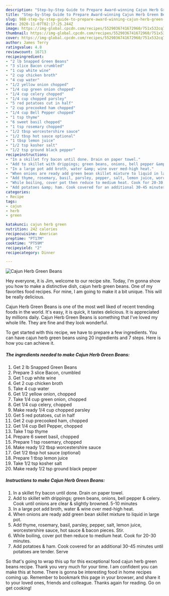 ```yaml
---
description: "Step-by-Step Guide to Prepare Award-winning Cajun Herb Green Beans"
title: "Step-by-Step Guide to Prepare Award-winning Cajun Herb Green Beans"
slug: 988-step-by-step-guide-to-prepare-award-winning-cajun-herb-green-beans
date: 2020-11-07T02:17:25.244Z
image: https://img-global.cpcdn.com/recipes/5529036741672960/751x532cq70/cajun-herb-green-beans-recipe-main-photo.jpg
thumbnail: https://img-global.cpcdn.com/recipes/5529036741672960/751x532cq70/cajun-herb-green-beans-recipe-main-photo.jpg
cover: https://img-global.cpcdn.com/recipes/5529036741672960/751x532cq70/cajun-herb-green-beans-recipe-main-photo.jpg
author: James Terry
ratingvalue: 4.8
reviewcount: 16713
recipeingredient:
- "2 lb Snapped Green Beans"
- "3 slice Bacon crumbled"
- "1 cup white wine"
- "2 cup chicken broth"
- "4 cup water"
- "1/2 yellow onion chopped"
- "1/4 cup green onion chopped"
- "1/4 cup celery chopped"
- "1/4 cup chopped parsley"
- "5 red potatoes cut in half"
- "2 cup precooked ham chopped"
- "1/4 cup Bell Pepper chopped"
- "1 tsp thyme"
- "6 sweet basil chopped"
- "1 tsp rosemary chopped"
- "1/2 tbsp worcestershire sauce"
- "1/2 tbsp hot sauce optional"
- "1 tbsp lemon juice"
- "1/2 tsp kosher salt"
- "1/2 tsp ground black pepper"
recipeinstructions:
- "In a skillet fry bacon until done. Drain on paper towel."
- "Add to skillet with drippings; green beans, onions, bell pepper &amp; celery. Cook until onions are clear &amp; slightly browned. 5-10 minutes"
- "In a large pot add broth, water &amp; wine over med-high heat."
- "When onions are ready add green bean skillet mixture to liquid in large pot."
- "Add thyme, rosemary, basil, parsley, pepper, salt, lemon juice, worcestershire sauce, hot sauce &amp; bacon pieces. Stir."
- "While boiling, cover pot then reduce to medium heat. Cook for 20-30 minutes."
- "Add potatoes &amp; ham. Cook covered for an additional 30-45 minutes until potatoes are tender. Serve"
categories:
- Recipe
tags:
- cajun
- herb
- green

katakunci: cajun herb green 
nutrition: 242 calories
recipecuisine: American
preptime: "PT17M"
cooktime: "PT59M"
recipeyield: "2"
recipecategory: Dinner

---
```



![Cajun Herb Green Beans](https://img-global.cpcdn.com/recipes/5529036741672960/751x532cq70/cajun-herb-green-beans-recipe-main-photo.jpg)

Hey everyone, it is Jim, welcome to our recipe site. Today, I'm gonna show you how to make a distinctive dish, cajun herb green beans. One of my favorites food recipes. For mine, I am going to make it a bit unique. This will be really delicious.

Cajun Herb Green Beans is one of the most well liked of recent trending foods in the world. It's easy, it is quick, it tastes delicious. It is appreciated by millions daily. Cajun Herb Green Beans is something that I've loved my whole life. They are fine and they look wonderful.




To get started with this recipe, we have to prepare a few ingredients. You can have cajun herb green beans using 20 ingredients and 7 steps. Here is how you can achieve it.

<!--inarticleads1-->

##### The ingredients needed to make Cajun Herb Green Beans:

1. Get 2 lb Snapped Green Beans
1. Prepare 3 slice Bacon, crumbled
1. Get 1 cup white wine
1. Get 2 cup chicken broth
1. Take 4 cup water
1. Get 1/2 yellow onion, chopped
1. Take 1/4 cup green onion, chopped
1. Get 1/4 cup celery, chopped
1. Make ready 1/4 cup chopped parsley
1. Get 5 red potatoes, cut in half
1. Get 2 cup precooked ham, chopped
1. Get 1/4 cup Bell Pepper, chopped
1. Take 1 tsp thyme
1. Prepare 6 sweet basil, chopped
1. Prepare 1 tsp rosemary, chopped
1. Make ready 1/2 tbsp worcestershire sauce
1. Get 1/2 tbsp hot sauce (optional)
1. Prepare 1 tbsp lemon juice
1. Take 1/2 tsp kosher salt
1. Make ready 1/2 tsp ground black pepper




<!--inarticleads2-->

##### Instructions to make Cajun Herb Green Beans:

1. In a skillet fry bacon until done. Drain on paper towel.
1. Add to skillet with drippings; green beans, onions, bell pepper &amp; celery. Cook until onions are clear &amp; slightly browned. 5-10 minutes
1. In a large pot add broth, water &amp; wine over med-high heat.
1. When onions are ready add green bean skillet mixture to liquid in large pot.
1. Add thyme, rosemary, basil, parsley, pepper, salt, lemon juice, worcestershire sauce, hot sauce &amp; bacon pieces. Stir.
1. While boiling, cover pot then reduce to medium heat. Cook for 20-30 minutes.
1. Add potatoes &amp; ham. Cook covered for an additional 30-45 minutes until potatoes are tender. Serve




So that's going to wrap this up for this exceptional food cajun herb green beans recipe. Thank you very much for your time. I am confident you can make this at home. There is gonna be interesting food in home recipes coming up. Remember to bookmark this page in your browser, and share it to your loved ones, friends and colleague. Thanks again for reading. Go on get cooking!
